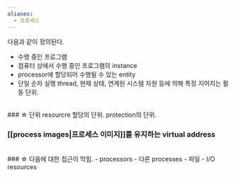 ```yaml
---
aliases:
  - 프로세스
---
```

다음과 같이 정의된다.

- 수행 중인 프로그램
- 컴퓨터 상에서 수행 중인 프로그램의 instance
- processor에 할당되어 수행될 수 있는 entity
- 단일 순차 실행 thread, 현재 상태, 연계된 시스템 자원 등에 의해 특징 지어지는 활동 단위.  

<br>
### ☆ 단위 
resourcre 할당의 단위.
protection의 단위.

### [[process images|프로세스 이미지]]를 유지하는 virtual address

<br>
### ☆ 다음에 대한 접근이 막힘.
 - processors
 - 다른 processes 
 - 파일
 - I/O resources